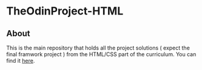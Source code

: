 # TheOdinProject-HTML

## About
This is the main repository that holds all the project solutions ( expect the final framwork project ) 
from the HTML/CSS part of the curriculum. You can find it [here](http://www.theodinproject.com/html5-and-css3).

